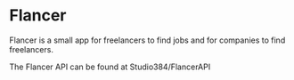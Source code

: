 # Flancer
Flancer is a small app for freelancers to find jobs and for companies to find freelancers.

The Flancer API can be found at Studio384/FlancerAPI
